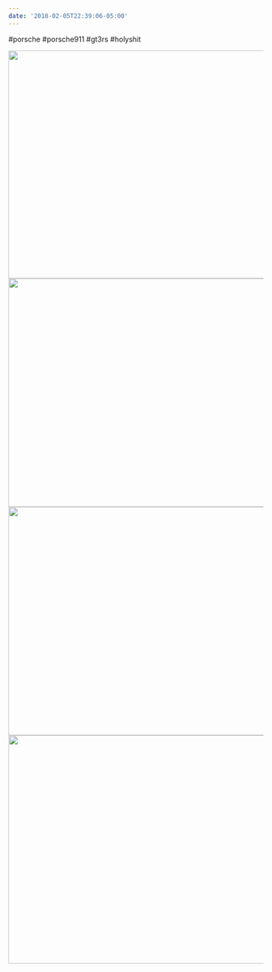 ```yaml
---
date: '2018-02-05T22:39:06-05:00'
---
```

#porsche #porsche911 #gt3rs #holyshit

<img src="uploads/2018/70b43224c0.jpg" width="600" height="449" /><img src="uploads/2018/bc25e11f34.jpg" width="600" height="450" /><img src="uploads/2018/480b229a77.jpg" width="600" height="450" /><img src="uploads/2018/1822512d3f.jpg" width="600" height="450" />
